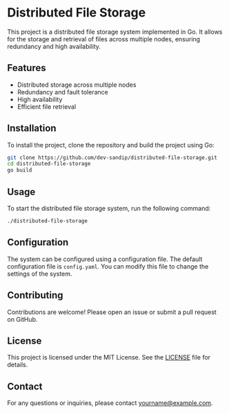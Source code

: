 # Distributed File Storage

This project is a distributed file storage system implemented in Go. It allows for the storage and retrieval of files across multiple nodes, ensuring redundancy and high availability.

## Features

- Distributed storage across multiple nodes
- Redundancy and fault tolerance
- High availability
- Efficient file retrieval

## Installation

To install the project, clone the repository and build the project using Go:

```bash
git clone https://github.com/dev-sandip/distributed-file-storage.git
cd distributed-file-storage
go build
```

## Usage

To start the distributed file storage system, run the following command:

```bash
./distributed-file-storage
```

## Configuration

The system can be configured using a configuration file. The default configuration file is `config.yaml`. You can modify this file to change the settings of the system.

## Contributing

Contributions are welcome! Please open an issue or submit a pull request on GitHub.

## License

This project is licensed under the MIT License. See the [LICENSE](LICENSE) file for details.

## Contact

For any questions or inquiries, please contact [yourname@example.com](mailto:contact@sandipsapkota.com).
